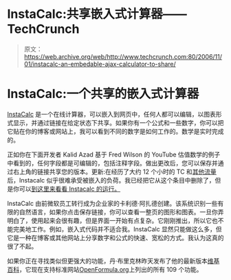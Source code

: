 # InstaCalc:共享嵌入式计算器——TechCrunch

> 原文：<https://web.archive.org/web/http://www.techcrunch.com:80/2006/11/01/instacalc-an-embedable-ajax-calculator-to-share/>

# InstaCalc:一个共享的嵌入式计算器

 [](https://web.archive.org/web/20220629103622/http://instacalc.com/) [InstaCalc](https://web.archive.org/web/20220629103622/http://instacalc.com/) 是一个在线计算器，可以嵌入到网页中，任何人都可以编辑，以图表形式显示，并通过链接在给定状态下共享。如果你有一个公式和一些数字，你可以把它贴在你的博客或网站上，我可以看到不同的数字是如何工作的。数学是实时完成的。

正如你在下面开发者 Kalid Azad 基于 Fred Wilson 的 YouTube 估值数学的例子中看到的，任何字段都是可编辑的，包括注释字段。做出更改后，您可以保存并通过右上角的链接共享您的版本。更新:在经历了大约 12 个小时的 TC 和[其他流量](https://web.archive.org/web/20220629103622/http://del.icio.us/popular/)后，Instacalc 似乎很难承受被嵌入的负荷。我已经把它从这个条目中删除了，但是你可以[到这里来看看 Instacalc 的运行。](https://web.archive.org/web/20220629103622/http://instacalc.com/blog/instacalc-example-youtube-analysis)

InstaCalc 由前微软员工转行成为企业家的卡利德·阿扎德创建。该系统识别一些有限的自然语言，如果你点击保存链接，你可以查看一整页的图形和图表。一旦你弄明白了，使用起来会很有趣，但是界面一开始有点复杂。它刚刚推出，所以它也不能完美地工作。例如，嵌入式代码并不适合我。InstaCalc 显然只能做这么多，但它是一种在博客或其他网站上分享数字和公式的快速、宽松的方式。我认为这真的很了不起。

如果你正在寻找类似但更强大的功能，丹·布里克林昨天发布了他的最新版本[维基百科](https://web.archive.org/web/20220629103622/http://www.softwaregarden.com/wkcalpha/)，它现在支持标准网站[OpenFormula.org](https://web.archive.org/web/20220629103622/http://openformula.org/)上列出的所有 109 个功能。